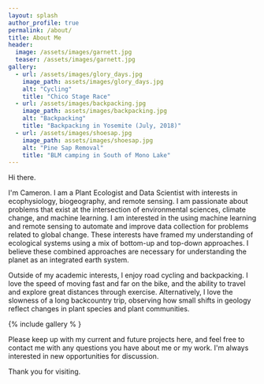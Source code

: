 ```yaml
---
layout: splash
author_profile: true
permalink: /about/
title: About Me
header:
  image: /assets/images/garnett.jpg
  teaser: /assets/images/garnett.jpg
gallery:
  - url: /assets/images/glory_days.jpg
    image_path: assets/images/glory_days.jpg
    alt: "Cycling"
    title: "Chico Stage Race"
  - url: /assets/images/backpacking.jpg
    image_path: assets/images/backpacking.jpg
    alt: "Backpacking"
    title: "Backpacking in Yosemite (July, 2018)"
  - url: /assets/images/shoesap.jpg
    image_path: assets/images/shoesap.jpg
    alt: "Pine Sap Removal"
    title: "BLM camping in South of Mono Lake"
---
```


Hi there.

I'm Cameron. I am a Plant Ecologist and Data Scientist with interests in ecophysiology, biogeography, and remote sensing. I am passionate about problems that exist at the intersection of environmental sciences, climate change, and machine learning. I am interested in the using machine learning and remote sensing to automate and improve data collection for problems related to global change. These interests have framed my understanding of ecological systems using a mix of bottom-up and top-down approaches. I believe these combined approaches are necessary for understanding the planet as an integrated earth system.

Outside of my academic interests, I enjoy road cycling and backpacking. I love the speed of moving fast and far on the bike, and the ability to travel and explore great distances through exercise. Alternatively, I love the slowness of a long backcountry trip, observing how small shifts in geology reflect changes in plant species and plant communities.

{% include gallery % }

Please keep up with my current and future projects here, and feel free to contact me with any questions you have about me or my work. I'm always interested in new opportunities for discussion.

Thank you for visiting.


